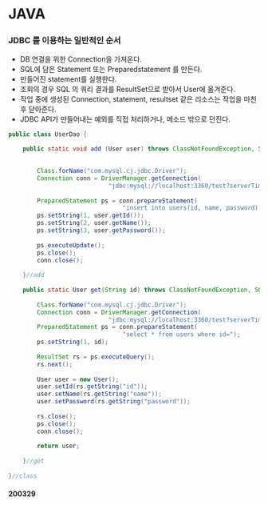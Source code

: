 # JAVA

### JDBC 를 이용하는 일반적인 순서

- DB 연결을 위한 Connection을 가져온다.
- SQL에 담은 Statement 또는 Preparedstatement 를 만든다.
- 만들어진 statement를 실행한다.
- 조회의 경우 SQL 의 쿼리 결과를 ResultSet으로 받아서 User에 옮겨준다.
- 작업 중에 생성된 Connection, statement, resultset 같은 리소스는 작업을 마친후 닫아준다.
- JDBC API가 만들어내는 예외를 직접 처리하거나, 메소드 밖으로 던진다.

```java
public class UserDao {

	public static void add (User user) throws ClassNotFoundException, SQLException {
		

		Class.forName("com.mysql.cj.jdbc.Driver");
		Connection conn = DriverManager.getConnection(
							"jdbc:mysql://localhost:3360/test?serverTimezone=UTC", "root", "1234");
		
		PreparedStatement ps = conn.prepareStatement(
								"insert into users(id, name, password) values(?,?,?) ");
		ps.setString(1, user.getId());
		ps.setString(2, user.getName());
		ps.setString(3, user.getPassword());
		
		ps.executeUpdate();
		ps.close();
		conn.close();
		
	}//add
	
	public static User get(String id) throws ClassNotFoundException, SQLException {
		
		Class.forName("com.mysql.cj.jdbc.Driver");
		Connection conn = DriverManager.getConnection(
							"jdbc:mysql://localhost:3360/test?serverTimezone=UTC", "root", "1234");
		PreparedStatement ps = conn.prepareStatement(
								"select * from users where id=");
		ps.setString(1, id);
		
		ResultSet rs = ps.executeQuery();
		rs.next();
		
		User user = new User();
		user.setId(rs.getString("id"));
		user.setName(rs.getString("name"));
		user.setPassword(rs.getString("password"));
		
		rs.close();
		ps.close();
		conn.close();
		
		return user;
		
	}//get
	
}//class


```

#### 200329
